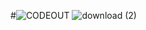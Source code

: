 #![CODEOUT](https://user-images.githubusercontent.com/110904131/193451569-349fa864-d54c-45d3-8570-552c136f243e.png)
![download (2)](https://user-images.githubusercontent.com/110904131/193451718-bbf2b9bd-bac1-41fb-a566-730fd0b99101.png)
